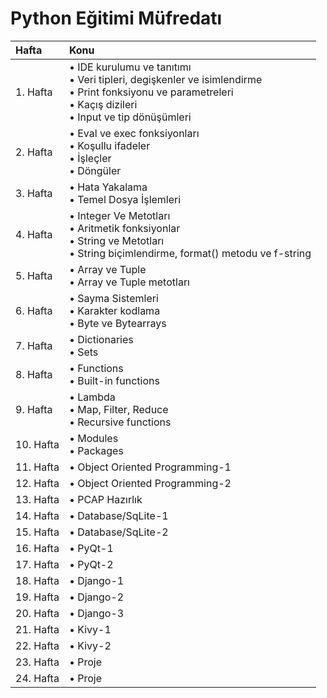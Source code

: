 # Python Eğitimi Müfredatı



| Hafta         | Konu          |
|:------------- |:------------- |
| 1. Hafta      |• IDE kurulumu ve tanıtımı<br>• Veri tipleri, degişkenler ve isimlendirme<br>• Print fonksiyonu ve parametreleri<br>• Kaçış dizileri<br>• Input ve tip dönüşümleri|                                        
| 2. Hafta      |• Eval ve exec fonksiyonları<br>• Koşullu ifadeler<br>• İşleçler<br>• Döngüler|
| 3. Hafta      |• Hata Yakalama<br>• Temel Dosya İşlemleri|
| 4. Hafta      |• Integer Ve Metotları<br>• Aritmetik fonksiyonlar<br>• String ve Metotları<br>• String biçimlendirme, format() metodu ve f-string|
| 5. Hafta      |• Array ve Tuple<br>• Array ve Tuple metotları|
| 6. Hafta      |• Sayma Sistemleri<br>• Karakter kodlama<br>• Byte ve Bytearrays|
| 7. Hafta      |• Dictionaries<br>• Sets|
| 8. Hafta      |• Functions<br>• Built-in functions|
| 9. Hafta      |• Lambda<br>• Map, Filter, Reduce<br>• Recursive functions|
| 10. Hafta     |• Modules<br>• Packages|
| 11. Hafta     |• Object Oriented Programming-1|
| 12. Hafta     |• Object Oriented Programming-2|
| 13. Hafta     |• PCAP Hazırlık|
| 14. Hafta     |• Database/SqLite-1|
| 15. Hafta     |• Database/SqLite-2|
| 16. Hafta     |• PyQt-1|
| 17. Hafta     |• PyQt-2|
| 18. Hafta     |• Django-1|
| 19. Hafta     |• Django-2|
| 20. Hafta     |• Django-3|
| 21. Hafta     |• Kivy-1|
| 22. Hafta     |• Kivy-2|
| 23. Hafta     |• Proje|
| 24. Hafta     |• Proje|
